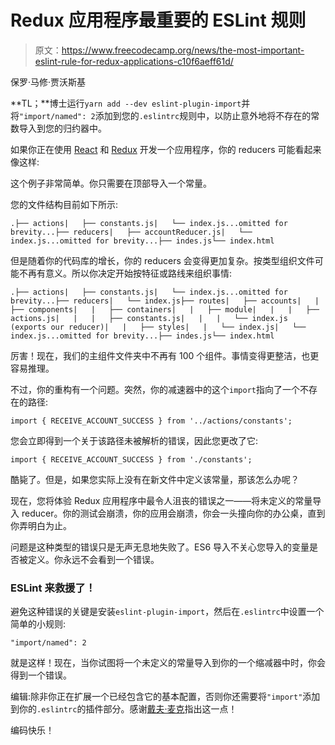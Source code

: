 # Redux 应用程序最重要的 ESLint 规则

> 原文：<https://www.freecodecamp.org/news/the-most-important-eslint-rule-for-redux-applications-c10f6aeff61d/>

保罗·马修·贾沃斯基

**TL；**博士运行`yarn add --dev eslint-plugin-import`并将`"import/named": 2`添加到您的`.eslintrc`规则中，以防止意外地将不存在的常数导入到您的归约器中。

如果你正在使用 [React](https://facebook.github.io/react/) 和 [Redux](http://redux.js.org/) 开发一个应用程序，你的 reducers 可能看起来像这样:

这个例子非常简单。你只需要在顶部导入一个常量。

您的文件结构目前如下所示:

```
.├── actions|   ├── constants.js|   └── index.js...omitted for brevity...├── reducers|   ├── accountReducer.js|   └── index.js...omitted for brevity...├── indes.js└── index.html
```

但是随着你的代码库的增长，你的 reducers 会变得更加复杂。按类型组织文件可能不再有意义。所以你决定开始按特征或路线来组织事情:

```
.├── actions|   ├── constants.js|   └── index.js...omitted for brevity...├── reducers|   └── index.js├── routes|   ├── accounts|   |   ├── components|   |   ├── containers|   |   ├── module|   |   |   ├── actions.js|   |   |   ├── constants.js|   |   |   └── index.js (exports our reducer)|   |   ├── styles|   |   └── index.js|   └── index.js...omitted for brevity...├── indes.js└── index.html
```

厉害！现在，我们的主组件文件夹中不再有 100 个组件。事情变得更整洁，也更容易推理。

不过，你的重构有一个问题。突然，你的减速器中的这个`import`指向了一个不存在的路径:

```
import { RECEIVE_ACCOUNT_SUCCESS } from '../actions/constants';
```

您会立即得到一个关于该路径未被解析的错误，因此您更改了它:

```
import { RECEIVE_ACCOUNT_SUCCESS } from './constants';
```

酷毙了。但是，如果您实际上没有在新文件中定义该常量，那该怎么办呢？

现在，您将体验 Redux 应用程序中最令人沮丧的错误之一——将未定义的常量导入 reducer。你的测试会崩溃，你的应用会崩溃，你会一头撞向你的办公桌，直到你弄明白为止。

问题是这种类型的错误只是无声无息地失败了。ES6 导入不关心您导入的变量是否被定义。你永远不会看到一个错误。

### ESLint 来救援了！

避免这种错误的关键是安装`eslint-plugin-import`，然后在`.eslintrc`中设置一个简单的小规则:

```
"import/named": 2
```

就是这样！现在，当你试图将一个未定义的常量导入到你的一个缩减器中时，你会得到一个错误。

编辑:除非你正在扩展一个已经包含它的基本配置，否则你还需要将`"import"`添加到你的`.eslintrc`的插件部分。感谢[戴夫·麦克](https://www.freecodecamp.org/news/the-most-important-eslint-rule-for-redux-applications-c10f6aeff61d/undefined)指出这一点！

编码快乐！